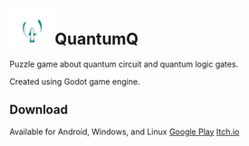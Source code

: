 <img align="left" width="80" height="80" src="https://raw.githubusercontent.com/ray-pH/quantumQ/main/img/QQiconFore432.png" alt="QuantumQ icon">

# QuantumQ

Puzzle game about quantum circuit and quantum logic gates.

Created using Godot game engine.

## Download

Available for Android, Windows, and Linux
[Google Play](https://play.google.com/store)
[Itch.io](https://ray-ph.itch.io/quantumq)
